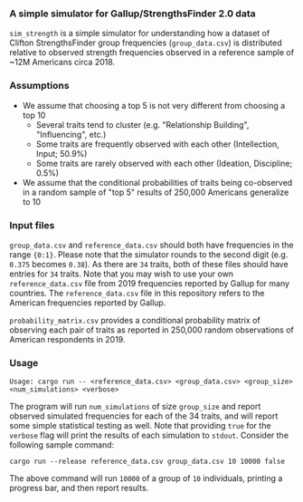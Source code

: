 ### A simple simulator for Gallup/StrengthsFinder 2.0 data
`sim_strength` is a simple simulator for understanding how a dataset of Clifton StrengthsFinder group frequencies (`group_data.csv`) is distributed relative to observed strength frequencies observed in a reference sample of ~12M Americans circa 2018.

### Assumptions
- We assume that choosing a top 5 is not very different from choosing a top 10
  - Several traits tend to cluster (e.g. "Relationship Building", "Influencing", etc.)
  - Some traits are frequently observed with each other (Intellection, Input; 50.9%)
  - Some traits are rarely observed with each other (Ideation, Discipline; 0.5%)
- We assume that the conditional probabilities of traits being co-observed in a random sample of "top 5" results of 250,000 Americans generalize to 10

### Input files
`group_data.csv` and `reference_data.csv` should both have frequencies in the range `{0:1}`. Please note that the simulator rounds to the second digit (e.g. `0.375` becomes `0.38`). As there are `34` traits, both of these files should have entries for `34` traits. Note that you may wish to use your own `reference_data.csv` file from 2019 frequencies reported by Gallup for many countries. The `reference_data.csv` file in this repository refers to the American frequencies reported by Gallup.

`probability_matrix.csv` provides a conditional probability matrix of observing each pair of traits as reported in 250,000 random observations of American respondents in 2019.

### Usage
```
Usage: cargo run -- <reference_data.csv> <group_data.csv> <group_size> <num_simulations> <verbose>
```
The program will run `num_simulations` of size `group_size` and report observed simulated frequencies for each of the 34 traits, and will report some simple statistical testing as well. Note that providing `true` for the `verbose` flag will print the results of each simulation to `stdout`. Consider the following sample command:
```
cargo run --release reference_data.csv group_data.csv 10 10000 false
```
The above command will run `10000` of a group of `10` individuals, printing a progress bar, and then report results.

